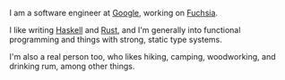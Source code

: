 I am a software engineer at [Google][1], working on [Fuchsia][2].

I like writing [Haskell][3] and [Rust][4], and I'm generally into functional
programming and things with strong, static type systems.

I'm also a real person too, who likes hiking, camping, woodworking, and
drinking rum, among other things.

[1]: <https://google.com> "Google, Inc."
[2]: <https://en.wikipedia.org/wiki/Google_Fuchsia> "Google Fuchsia"
[3]: <https://www.rust-lang.org/> "Rust"
[4]: <https://www.haskell.org/> "Haskell"
